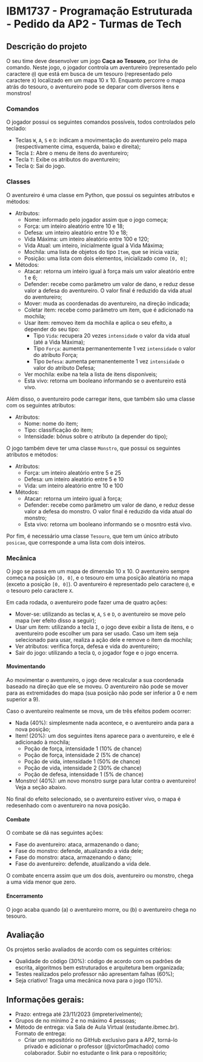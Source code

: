 # IBM1737 - Programação Estruturada - Pedido da AP2 - Turmas de Tech

## Descrição do projeto

O seu time deve desenvolver um jogo **Caça ao Tesouro**, por linha de comando. Neste jogo, o jogador controla um aventureiro (representado pelo caractere `@`) que está em busca de um tesouro (representado pelo caractere `X`) localizado em um mapa 10 x 10. Enquanto percorre o mapa atrás do tesouro, o aventureiro pode se deparar com diversos itens e monstros!

### Comandos

O jogador possui os seguintes comandos possíveis, todos controlados pelo teclado:

- Teclas `W`, `A`, `S` e `D`: indicam a movimentação do aventureiro pelo mapa (respectivamente cima, esquerda, baixo e direita);
- Tecla `I`: Abre o menu de itens do aventureiro;
- Tecla `T`: Exibe os atributos do aventureiro;
- Tecla `Q`: Sai do jogo.

### Classes

O aventureiro é uma classe em Python, que possui os seguintes atributos e métodos:

- Atributos:
  - Nome: informado pelo jogador assim que o jogo começa;
  - Força: um inteiro aleatório entre 10 e 18;
  - Defesa: um inteiro aleatório entre 10 e 18;
  - Vida Máxima: um inteiro aleatório entre 100 e 120;
  - Vida Atual: um inteiro, inicialmente igual à Vida Máxima;
  - Mochila: uma lista de objetos do tipo `Item`, que se inicia vazia;
  - Posição: uma lista com dois elementos, inicializado como `[0, 0]`;
- Métodos:
  - Atacar: retorna um inteiro igual à força mais um valor aleatório entre 1 e 6;
  - Defender: recebe como parâmetro um valor de dano, e reduz desse valor a defesa do aventureiro. O valor final é reduzido da vida atual do aventureiro;
  - Mover: muda as coordenadas do aventureiro, na direção indicada;
  - Coletar item: recebe como parâmetro um item, que é adicionado na mochila;
  - Usar item: removeo item da mochila e aplica o seu efeito, a depender do seu tipo:
    - Tipo `Vida`: recupera 20 vezes `intensidade` o valor da vida atual (até a Vida Máxima);
    - Tipo `Força`: aumenta permanentemente 1 vez `intensidade` o valor do atributo Força;
    - Tipo `Defesa`: aumenta permanentemente 1 vez `intensidade` o valor do atributo Defesa;
  - Ver mochila: exibe na tela a lista de itens disponíveis;
  - Esta vivo: retorna um booleano informando se o aventureiro está vivo.

Além disso, o aventureiro pode carregar itens, que também são uma classe com os seguintes atributos:

- Atributos:
  - Nome: nome do item;
  - Tipo: classificação do item;
  - Intensidade: bônus sobre o atributo (a depender do tipo);

O jogo também deve ter uma classe `Monstro`, que possui os seguintes atributos e métodos:

- Atributos:
  - Força: um inteiro aleatório entre 5 e 25
  - Defesa: um inteiro aleatório entre 5 e 10
  - Vida: um inteiro aleatório entre 10 e 100
- Métodos:
  - Atacar: retorna um inteiro igual à força;
  - Defender: recebe como parâmetro um valor de dano, e reduz desse valor a defesa do monstro. O valor final é reduzido da vida atual do monstro;
  - Esta vivo: retorna um booleano informando se o mosntro está vivo.

Por fim, é necessário uma classe `Tesouro`, que tem um único atributo `posicao`, que corresponde a uma lista com dois inteiros.

### Mecânica

O jogo se passa em um mapa de dimensão 10 x 10. O aventureiro sempre começa na posição `[0, 0]`, e o tesouro em uma posição aleatória no mapa (exceto a posição `[0, 0]`). O aventureiro é representado pelo caractere `@`, e o tesouro pelo caractere `X`.

Em cada rodada, o aventureiro pode fazer uma de quatro ações:

- Mover-se: utilizando as teclas `W`, `A`, `S` e `D`, o aventureiro se move pelo mapa (ver efeito disso a seguir);
- Usar um item: utilizando a tecla `I`, o jogo deve exibir a lista de itens, e o aventureiro pode escolher um para ser usado. Caso um item seja selecionado para usar, realiza a ação dele e remove o item da mochila;
- Ver atributos: verifica força, defesa e vida do aventureiro;
- Sair do jogo: utilizando a tecla `Q`, o jogador foge e o jogo encerra.

#### Movimentando

Ao movimentar o aventureiro, o jogo deve recalcular a sua coordenada baseado na direção que ele se moveu. O aventureiro não pode se mover para as extremidades do mapa (sua posição não pode ser inferior a 0 e nem superior a 9).

Caso o aventureiro realmente se mova, um de três efeitos podem ocorrer:

- Nada (40%): simplesmente nada acontece, e o aventureiro anda para a nova posição;
- Item! (20%): um dos seguintes itens aparece para o aventureiro, e ele é adicionado à mochila;
  - Poção de força, intensidade 1 (10% de chance)
  - Poção de força, intensidade 2 (5% de chance)
  - Poção de vida, intensidade 1 (50% de chance)
  - Poção de vida, intensidade 2 (30% de chance)
  - Poção de defesa, intensidade 1 (5% de chance)
- Monstro! (40%): um novo monstro surge para lutar contra o aventureiro! Veja a seção abaixo.

No final do efeito selecionado, se o aventureiro estiver vivo, o mapa é redesenhado com o aventureiro na nova posição.

#### Combate

O combate se dá nas seguintes ações:

- Fase do aventureiro: ataca, armazenando o dano;
- Fase do monstro: defende, atualizando a vida dele;
- Fase do monstro: ataca, armazenando o dano;
- Fase do aventureiro: defende, atualizando a vida dele.

O combate encerra assim que um dos dois, aventureiro ou monstro, chega a uma vida menor que zero.

#### Encerramento

O jogo acaba quando (a) o aventureiro morre, ou (b) o aventureiro chega no tesouro.

## Avaliação

Os projetos serão avaliados de acordo com os seguintes critérios:

* Qualidade do código (30%): código de acordo com os padrões de escrita, algoritmos bem estruturados e arquitetura bem organizada;
* Testes realizados pelo professor não apresentam falhas (60%);
* Seja criativo! Traga uma mecânica nova para o jogo (10%).

## Informações gerais:

* Prazo: entrega até 23/11/2023 (impreterivelmente);
* Grupos de no mínimo 2 e no máximo 4 pessoas;
* Método de entrega: via Sala de Aula Virtual (estudante.ibmec.br). Formato de entrega:
  * Criar um repositório no GitHub exclusivo para a AP2, torná-lo privado e adicionar o professor (@victor0machado) como colaborador. Subir no estudante o link para o repositório;
